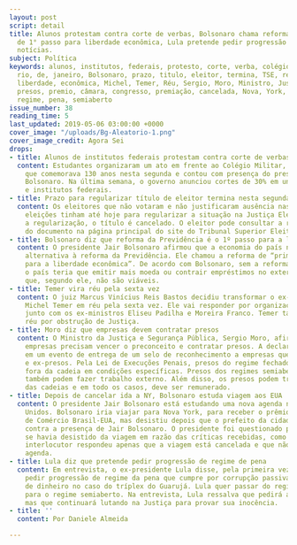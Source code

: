 ```yaml
---
layout: post
script: detail
title: Alunos protestam contra corte de verbas, Bolsonaro chama reforma da Previdência
  de 1° passo para liberdade econômica, Lula pretende pedir progressão de pena e mais
  notícias.
subject: Política
keywords: alunos, institutos, federais, protesto, corte, verba, colégio, militar,
  rio, de, janeiro, Bolsonaro, prazo, titulo, eleitor, termina, TSE, reforma, previdência,
  liberdade, econômica, Michel, Temer, Réu, Sergio, Moro, Ministro, Justiça, preconceito,
  presos, premio, câmara, congresso, premiação, cancelada, Nova, York, Lula, progressão,
  regime, pena, semiaberto
issue_number: 38
reading_time: 5
last_updated: 2019-05-06 03:00:00 +0000
cover_image: "/uploads/Bg-Aleatorio-1.png"
cover_image_credit: Agora Sei
drops:
- title: Alunos de institutos federais protestam contra corte de verbas
  content: Estudantes organizaram um ato em frente ao Colégio Militar, no Rio de Janeiro,
    que comemorava 130 anos nesta segunda e contou com presença do presidente Jair
    Bolsonaro. Na última semana, o governo anunciou cortes de 30% em universidades
    e institutos federais.
- title: Prazo para regularizar título de eleitor termina nesta segunda
  content: Os eleitores que não votaram e não justificaram ausência nas últimas três
    eleições tinham até hoje para regularizar a situação na Justiça Eleitoral. Sem
    a regularização, o título é cancelado. O eleitor pode consultar a regularidade
    do documento na página principal do site do Tribunal Superior Eleitoral (TSE).
- title: Bolsonaro diz que reforma da Previdência é o 1º passo para a liberdade econômica
  content: O presidente Jair Bolsonaro afirmou que a economia do país não tem uma
    alternativa à reforma da Previdência. Ele chamou a reforma de “primeiro passo
    para a liberdade econômica”. De acordo com Bolsonaro, sem a reforma da Previdência
    o país teria que emitir mais moeda ou contrair empréstimos no exterior. Duas opções
    que, segundo ele, não são viáveis.
- title: Temer vira réu pela sexta vez
  content: O juiz Marcus Vinícius Reis Bastos decidiu transformar o ex-presidente
    Michel Temer em réu pela sexta vez. Ele vai responder por organização criminosa
    junto com os ex-ministros Eliseu Padilha e Moreira Franco. Temer também virou
    réu por obstrução de Justiça.
- title: Moro diz que empresas devem contratar presos
  content: O Ministro da Justiça e Segurança Pública, Sergio Moro, afirmou que as
    empresas precisam vencer o preconceito e contratar presos. A declaração foi dada
    em um evento de entrega de um selo de reconhecimento a empresas que empregam presos
    e ex-presos. Pela Lei de Execuções Penais, presos do regime fechado podem trabalhar
    fora da cadeia em condições específicas. Presos dos regimes semiaberto e aberto
    também podem fazer trabalho externo. Além disso, os presos podem trabalhar dentro
    das cadeias e em todo os casos, deve ser remunerado.
- title: Depois de cancelar ida a NY, Bolsonaro estuda viagem aos EUA
  content: O presidente Jair Bolsonaro está estudando uma nova agenda nos Estados
    Unidos. Bolsonaro iria viajar para Nova York, para receber o prêmio da Câmara
    de Comércio Brasil-EUA, mas desistiu depois que o prefeito da cidade se manifestou
    contra a presença de Jair Bolsonaro. O presidente foi questionado por jornalistas
    se havia desistido da viagem em razão das críticas recebidas, como resposta o
    interlocutor respondeu apenas que a viagem está cancelada e que não há uma nova
    agenda.
- title: Lula diz que pretende pedir progressão de regime de pena
  content: Em entrevista, o ex-presidente Lula disse, pela primeira vez, que pretende
    pedir progressão de regime da pena que cumpre por corrupção passiva e lavagem
    de dinheiro no caso do tríplex do Guarujá. Lula quer passar do regime fechado
    para o regime semiaberto. Na entrevista, Lula ressalva que pedirá a progressão,
    mas que continuará lutando na Justiça para provar sua inocência.
- title: ''
  content: Por Daniele Almeida

---
```

